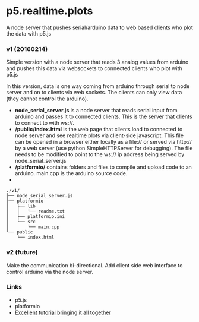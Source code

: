 # p5.realtime.plots
A node server that pushes serial/arduino data to web based clients who plot the data with p5.js

### v1 (20160214)

Simple version with a node server that reads 3 analog values from arduino and pushes this data via websockets to connected clients who plot with p5.js

In this version, data is one way coming from arduino through serial to node server and on to clients via web sockets. The clients can only view data (they cannot control the arduino).

  - **node_serial_server.js** is a node server that reads serial input from arduino and passes it to connected clients. This is the server that clients to connect to with ws://.
  - **/public/index.html** is the web page that clients load to connected to node server and see realtime plots via client-side javascript. This file can be opened in a browser either locally as a file:// or served via http:// by a web server (use python SimpleHTTPServer for debugging). The file needs to be modified to point to the ws:// ip address being served by node_serial_server.js
  - **/platformio/** contains folders and files to compile and upload code to an arduino. main.cpp is the arduino source code.
  - 
~~~
./v1/
├── node_serial_server.js
├── platformio
│   ├── lib
│   │   └── readme.txt
│   ├── platformio.ini
│   └── src
│       └── main.cpp
└── public
    └── index.html
~~~

### v2 (future)

Make the communication bi-directional. Add client side web interface to control arduino via the node server.

### Links

  - p5.js
  - platformio
  - [Excellent tutorial bringing it all together](https://itp.nyu.edu/physcomp/labs/labs-serial-communication/lab-serial-communication-with-node-js/])

